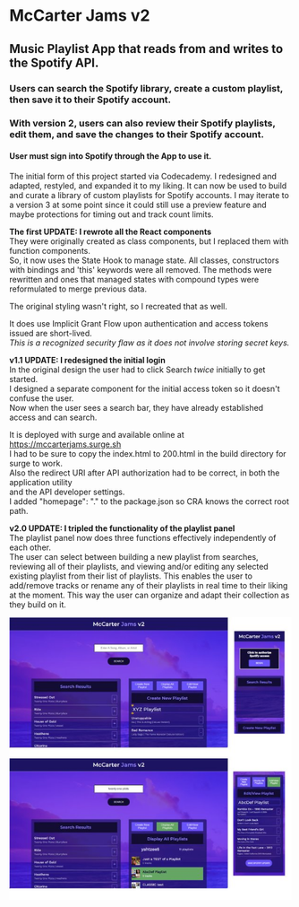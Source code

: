 # McCarter Jams v2  
## Music Playlist App that reads from and writes to the Spotify API.  
### Users can search the Spotify library, create a custom playlist, then save it to their Spotify account.  
### With version 2, users can also review their Spotify playlists, edit them, and save the changes to their Spotify account.  
#### User must sign into Spotify through the App to use it.  
  
The initial form of this project started via Codecademy. I redesigned and adapted, restyled, and expanded it to my liking. It can now be used to build and curate a library of custom playlists for Spotify accounts. I may iterate to a version 3 at some point since it could still use a preview feature and maybe protections for timing out and track count limits.  
  
**The first UPDATE: I rewrote all the React components**  
They were originally created as class components, but I replaced them with function components.  
So, it now uses the State Hook to manage state. All classes, constructors with bindings and 'this' keywords were all removed. The methods were rewritten and ones that managed states with compound types were reformulated to merge previous data.  
  
The original styling wasn't right, so I recreated that as well.  
  
It does use Implicit Grant Flow upon authentication and access tokens issued are short-lived.  
*This is a recognized security flaw as it does not involve storing secret keys.*  
  
**v1.1 UPDATE: I redesigned the initial login**  
In the original design the user had to click Search *twice* initially to get started.  
I designed a separate component for the initial access token so it doesn't confuse the user.  
Now when the user sees a search bar, they have already established access and can search.  
  
It is deployed with surge and available online at https://mccarterjams.surge.sh  
I had to be sure to copy the index.html to 200.html in the build directory for surge to work.  
Also the redirect URI after API authorization had to be correct, in both the application utility  
and the API developer settings.  
I added "homepage": "." to the package.json so CRA knows the correct root path.  
  
**v2.0 UPDATE: I tripled the functionality of the playlist panel**  
The playlist panel now does three functions effectively independently of each other.  
The user can select between building a new playlist from searches, reviewing all of their playlists, and viewing and/or editing any selected existing playlist from their list of playlists. This enables the user to add/remove tracks or rename any of their playlists in real time to their liking at the moment. This way the user can organize and adapt their collection as they build on it.  
  
![App screenshots](./mccarter-jams-screenshots.jpg)  
  